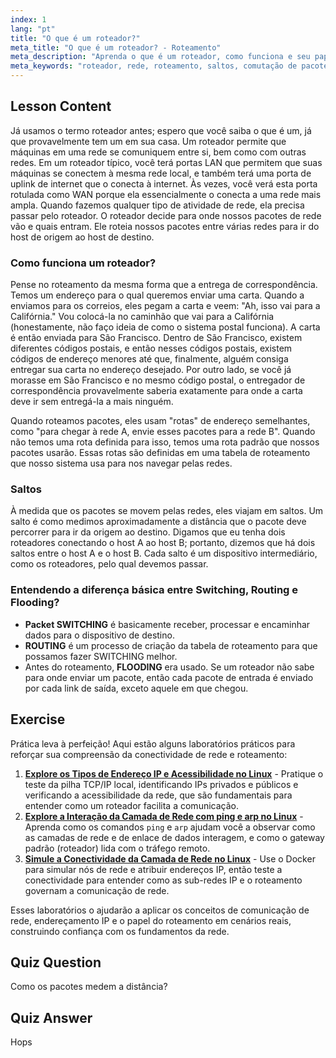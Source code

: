 ```yaml
---
index: 1
lang: "pt"
title: "O que é um roteador?"
meta_title: "O que é um roteador? - Roteamento"
meta_description: "Aprenda o que é um roteador, como funciona e seu papel na rede. Entenda roteamento, saltos e entrega de pacotes para iniciantes."
meta_keywords: "roteador, rede, roteamento, saltos, comutação de pacotes, rede Linux, tutorial para iniciantes, guia de rede"
---
```


## Lesson Content

Já usamos o termo roteador antes; espero que você saiba o que é um, já que provavelmente tem um em sua casa. Um roteador permite que máquinas em uma rede se comuniquem entre si, bem como com outras redes. Em um roteador típico, você terá portas LAN que permitem que suas máquinas se conectem à mesma rede local, e também terá uma porta de uplink de internet que o conecta à internet. Às vezes, você verá esta porta rotulada como WAN porque ela essencialmente o conecta a uma rede mais ampla. Quando fazemos qualquer tipo de atividade de rede, ela precisa passar pelo roteador. O roteador decide para onde nossos pacotes de rede vão e quais entram. Ele roteia nossos pacotes entre várias redes para ir do host de origem ao host de destino.

### Como funciona um roteador?

Pense no roteamento da mesma forma que a entrega de correspondência. Temos um endereço para o qual queremos enviar uma carta. Quando a enviamos para os correios, eles pegam a carta e veem: "Ah, isso vai para a Califórnia." Vou colocá-la no caminhão que vai para a Califórnia (honestamente, não faço ideia de como o sistema postal funciona). A carta é então enviada para São Francisco. Dentro de São Francisco, existem diferentes códigos postais, e então nesses códigos postais, existem códigos de endereço menores até que, finalmente, alguém consiga entregar sua carta no endereço desejado. Por outro lado, se você já morasse em São Francisco e no mesmo código postal, o entregador de correspondência provavelmente saberia exatamente para onde a carta deve ir sem entregá-la a mais ninguém.

Quando roteamos pacotes, eles usam "rotas" de endereço semelhantes, como "para chegar à rede A, envie esses pacotes para a rede B". Quando não temos uma rota definida para isso, temos uma rota padrão que nossos pacotes usarão. Essas rotas são definidas em uma tabela de roteamento que nosso sistema usa para nos navegar pelas redes.

### Saltos

À medida que os pacotes se movem pelas redes, eles viajam em saltos. Um salto é como medimos aproximadamente a distância que o pacote deve percorrer para ir da origem ao destino. Digamos que eu tenha dois roteadores conectando o host A ao host B; portanto, dizemos que há dois saltos entre o host A e o host B. Cada salto é um dispositivo intermediário, como os roteadores, pelo qual devemos passar.

### Entendendo a diferença básica entre Switching, Routing e Flooding?

- **Packet SWITCHING** é basicamente receber, processar e encaminhar dados para o dispositivo de destino.
- **ROUTING** é um processo de criação da tabela de roteamento para que possamos fazer SWITCHING melhor.
- Antes do roteamento, **FLOODING** era usado. Se um roteador não sabe para onde enviar um pacote, então cada pacote de entrada é enviado por cada link de saída, exceto aquele em que chegou.

## Exercise

Prática leva à perfeição! Aqui estão alguns laboratórios práticos para reforçar sua compreensão da conectividade de rede e roteamento:

1. **[Explore os Tipos de Endereço IP e Acessibilidade no Linux](https://labex.io/pt/labs/comptia-explore-ip-address-types-and-reachability-in-linux-592780)** - Pratique o teste da pilha TCP/IP local, identificando IPs privados e públicos e verificando a acessibilidade da rede, que são fundamentais para entender como um roteador facilita a comunicação.
2. **[Explore a Interação da Camada de Rede com ping e arp no Linux](https://labex.io/pt/labs/comptia-explore-network-layer-interaction-with-ping-and-arp-in-linux-592746)** - Aprenda como os comandos `ping` e `arp` ajudam você a observar como as camadas de rede e de enlace de dados interagem, e como o gateway padrão (roteador) lida com o tráfego remoto.
3. **[Simule a Conectividade da Camada de Rede no Linux](https://labex.io/pt/labs/comptia-simulate-network-layer-connectivity-in-linux-592752)** - Use o Docker para simular nós de rede e atribuir endereços IP, então teste a conectividade para entender como as sub-redes IP e o roteamento governam a comunicação de rede.

Esses laboratórios o ajudarão a aplicar os conceitos de comunicação de rede, endereçamento IP e o papel do roteamento em cenários reais, construindo confiança com os fundamentos da rede.

## Quiz Question

Como os pacotes medem a distância?

## Quiz Answer

Hops
